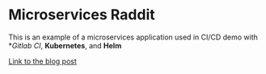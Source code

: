 # Microservices Raddit

This is an example of a microservices application used in CI/CD demo with **Gitlab CI*, **Kubernetes**, and **Helm**

[Link to the blog post](http://artemstar.com/2018/01/15/cicd-with-kubernetes-and-gitlab/)  
